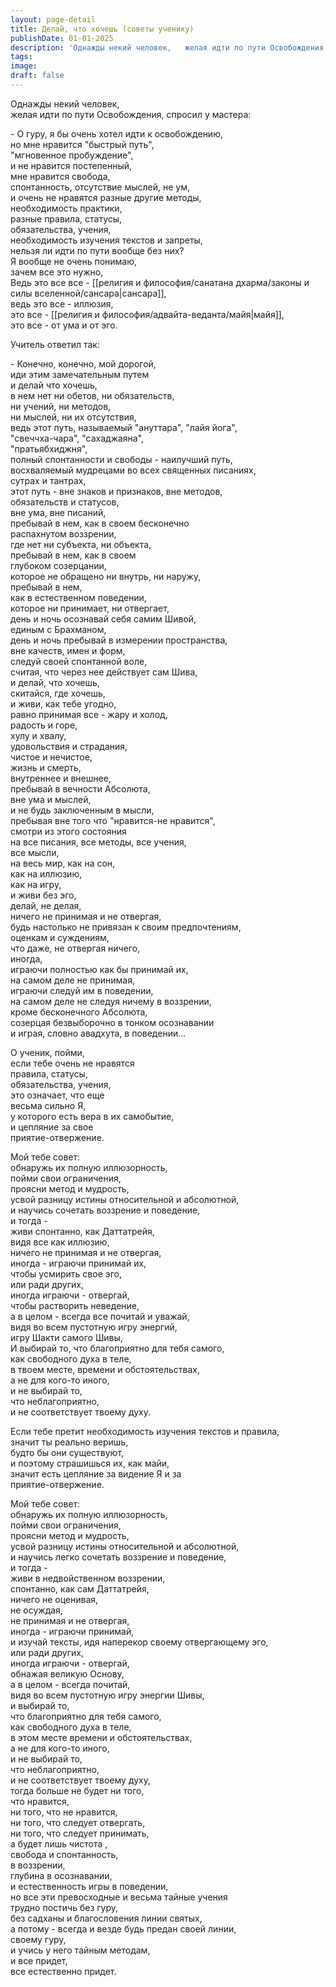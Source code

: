 ```yaml
---
layout: page-detail
title: Делай, что хочешь (советы ученику)
publishDate: 01-01-2025
description: 'Однажды некий человек,   желая идти по пути Освобождения, спросил у мастера: - О гуру, я бы очень хотел идти к освобождению,  но мне нравится "быстрый путь",  "мгновенное пробуждение"...'
tags:
image:
draft: false
---
```

Однажды некий человек,   
желая идти по пути Освобождения, спросил у мастера:  
  
\- О гуру, я бы очень хотел идти к освобождению,  
но мне нравится "быстрый путь",  
"мгновенное пробуждение",  
и не нравится постепенный,  
мне нравится свобода,  
спонтанность, отсутствие мыслей, не ум,   
и очень не нравятся разные другие методы,  
необходимость практики,  
разные правила, статусы,   
обязательства, учения,   
необходимость изучения текстов и запреты,  
нельзя ли идти по пути вообще без них?  
Я вообще не очень понимаю,   
зачем все это нужно,  
Ведь это все все - [[религия и философия/санатана дхарма/законы и силы вселенной/сансара|сансара]],   
ведь это все - иллюзия,   
это все - [[религия и философия/адвайта-веданта/майя|майя]],  
это все - от ума и от эго.  
  
Учитель ответил так:  
  
\- Конечно, конечно, мой дорогой,   
иди этим замечательным путем  
и делай что хочешь,   
в нем нет ни обетов, ни обязательств,   
ни учений, ни методов,  
ни мыслей, ни их отсутствия,  
ведь этот путь, называемый "ануттара", "лайя йога",  
"свеччха-чара", "сахаджаяна",  
"пратьябхиджня",  
полный спонтанности и свободы - наилучший путь,  
восхваляемый мудрецами во всех священных писаниях,  
сутрах и тантрах,  
этот путь - вне знаков и признаков, вне методов,  
обязательств и статусов,  
вне ума, вне писаний,  
пребывай в нем, как в своем бесконечно  
распахнутом воззрении,  
где нет ни субъекта, ни объекта,  
пребывай в нем, как в своем   
глубоком созерцании,   
которое не обращено ни внутрь, ни наружу,  
пребывай в нем,  
как в естественном поведении,  
которое ни принимает, ни отвергает,  
день и ночь осознавай себя самим Шивой,   
единым с Брахманом,   
день и ночь пребывай в измерении пространства,  
вне качеств, имен и форм,  
следуй своей спонтанной воле,   
считая, что через нее действует сам Шива,  
и делай, что хочешь,  
скитайся, где хочешь,  
и живи, как тебе угодно,  
равно принимая все - жару и холод,   
радость и горе,  
хулу и хвалу,  
удовольствия и страдания,  
чистое и нечистое,  
жизнь и смерть,  
внутреннее и внешнее,  
пребывай в вечности Абсолюта,  
вне ума и мыслей,  
и не будь заключенным в мысли,  
пребывая вне того что "нравится-не нравится",  
смотри из этого состояния   
на все писания, все методы, все учения,   
все мысли,  
на весь мир, как на сон,   
как на иллюзию,  
как на игру,  
и живи без эго,   
делай, не делая,  
ничего не принимая и не отвергая,  
будь настолько не привязан к своим предпочтениям,  
оценкам и суждениям,  
что даже, не отвергая ничего,  
иногда,  
играючи полностью как бы принимай их,   
на самом деле не принимая,  
играючи следуй им в поведении,  
на самом деле не следуя ничему в воззрении,  
кроме бесконечного Абсолюта,  
созерцая безвыборочно в тонком осознавании  
и играя, словно авадхута, в поведении...  
  
О ученик, пойми,  
если тебе очень не нравятся   
правила, статусы,   
обязательства, учения,   
это означает, что еще   
весьма сильно Я,   
у которого есть вера в их самобытие,  
и цепляние за свое  
приятие-отвержение.  
  
Мой тебе совет:  
обнаружь их полную иллюзорность,  
пойми свои ограничения,  
проясни метод и мудрость,  
усвой разницу истины относительной и абсолютной,  
и научись сочетать воззрение и поведение,  
и тогда -  
живи спонтанно, как Даттатрейя,  
видя все как иллюзию,  
ничего не принимая и не отвергая,  
иногда - играючи принимай их,  
чтобы усмирить свое эго,  
или ради других,  
иногда играючи - отвергай,   
чтобы растворить неведение,  
а в целом - всегда все почитай и уважай,  
видя во всем пустотную игру энергий,  
игру Шакти самого Шивы,  
И выбирай то, что благоприятно для тебя самого,   
как свободного духа в теле,   
в твоем месте, времени и обстоятельствах,   
а не для кого-то иного,  
и не выбирай то,  
что неблагоприятно,   
и не соответствует твоему духу.  
  
Если тебе претит необходимость изучения текстов и правила,  
значит ты реально веришь,  
будто бы они существуют,   
и поэтому страшишься их, как майи,   
значит есть цепляние за видение Я и за   
приятие-отвержение.  
  
Мой тебе совет:   
обнаружь их полную иллюзорность,   
пойми свои ограничения,   
проясни метод и мудрость,   
усвой разницу истины относительной и абсолютной,   
и научись легко сочетать воззрение и поведение,   
и тогда -  
живи в недвойственном воззрении,  
спонтанно, как сам Даттатрейя,   
ничего не оценивая,  
не осуждая,   
не принимая и не отвергая,   
иногда - играючи принимай,   
и изучай тексты, идя наперекор своему отвергающему эго,  
или ради других,  
иногда играючи - отвергай,   
обнажая великую Основу,  
а в целом - всегда почитай,   
видя во всем пустотную игру энергии Шивы,  
и выбирай то,  
что благоприятно для тебя самого,   
как свободного духа в теле,   
в этом месте времени и обстоятельствах,   
а не для кого-то иного,   
и не выбирай то,  
что неблагоприятно,  
и не соответствует твоему духу,  
тогда больше не будет ни того,  
что нравится,  
ни того, что не нравится,  
ни того, что следует отвергать,  
ни того, что следует принимать,  
а будет лишь чистота ,  
свобода и спонтанность,  
в воззрении,  
глубина в осознавании,  
и естественность игры в поведении,  
но все эти превосходные и весьма тайные учения   
трудно постичь без гуру,  
без садханы и благословения линии святых,   
а потому - всегда и везде будь предан своей линии,   
своему гуру,   
и учись у него тайным методам,   
и все придет,  
все естественно придет.
  
  
